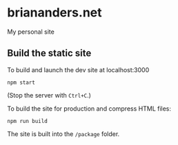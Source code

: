 # briananders.net
My personal site

## Build the static site
To build and launch the dev site at localhost:3000

	npm start

(Stop the server with `Ctrl+C`.)

To build the site for production and compress HTML files:

	npm run build

The site is built into the `/package` folder.
